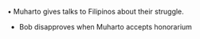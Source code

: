 •    Muharto gives talks to Filipinos about their struggle.
- Bob disapproves when Muharto accepts honorarium 